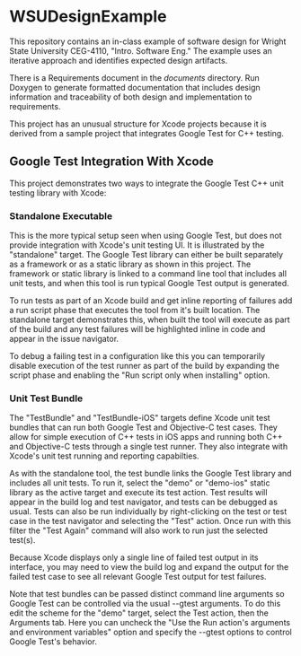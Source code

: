 # WSUDesignExample

This repository contains an in-class example of software design for Wright State University CEG-4110, "Intro. Software Eng." The example uses an iterative approach and identifies expected design artifacts.

There is a Requirements document in the *documents* directory. Run Doxygen to generate formatted documentation that includes design information and traceability of both design and implementation to requirements.

This project has an unusual structure for Xcode projects because it is derived from a sample project that integrates Google Test for C++ testing.

## Google Test Integration With Xcode

This project demonstrates two ways to integrate the Google Test C++ unit testing library with Xcode:

### Standalone Executable

This is the more typical setup seen when using Google Test, but does not provide integration with Xcode's unit testing UI. It is illustrated by the "standalone" target. The Google Test library can either be built separately as a framework or as a static library as shown in this project. The framework or static library is linked to a command line tool that includes all unit tests, and when this tool is run typical Google Test output is generated.

To run tests as part of an Xcode build and get inline reporting of failures add a run script phase that executes the tool from it's built location. The standalone target demonstrates this, when built the tool will execute as part of the build and any test failures will be highlighted inline in code and appear in the issue navigator.

To debug a failing test in a configuration like this you can temporarily disable execution of the test runner as part of the build by expanding the script phase and enabling the "Run script only when installing" option.

### Unit Test Bundle

The "TestBundle" and "TestBundle-iOS" targets define Xcode unit test bundles that can run both Google Test and Objective-C test cases. They allow for simple execution of C++ tests in iOS apps and running both C++ and Objective-C tests through a single test runner. They also integrate with Xcode's unit test running and reporting capabilties.

As with the standalone tool, the test bundle links the Google Test library and includes all unit tests. To run it, select the "demo" or "demo-ios" static library as the active target and execute its test action. Test results will appear in the build log and test navigator, and tests can be debugged as usual. Tests can also be run individually by right-clicking on the test or test case in the test navigator and selecting the "Test" action. Once run with this filter the "Test Again" command will also work to run just the selected test(s).

Because Xcode displays only a single line of failed test output in its interface, you may need to view the build log and expand the output for the failed test case to see all relevant Google Test output for test failures.

Note that test bundles can be passed distinct command line arguments so Google Test can be controlled via the usual --gtest arguments. To do this edit the scheme for the "demo" target, select the Test action, then the Arguments tab. Here you can uncheck the "Use the Run action's arguments and environment variables" option and specify the --gtest options to control Google Test's behavior.
